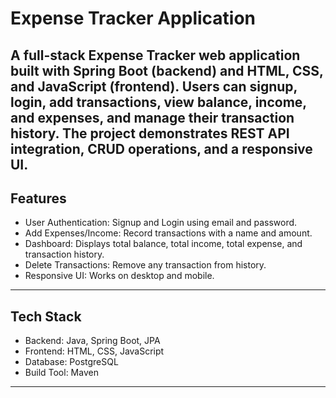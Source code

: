 # Expense Tracker Application

A full-stack Expense Tracker web application built with Spring Boot (backend) and HTML, CSS, and JavaScript (frontend).
Users can signup, login, add transactions, view balance, income, and expenses, and manage their transaction history. The project demonstrates REST API integration, CRUD operations, and a responsive UI.
---

## Features

- User Authentication: Signup and Login using email and password.  
- Add Expenses/Income: Record transactions with a name and amount.  
- Dashboard: Displays total balance, total income, total expense, and transaction history.  
- Delete Transactions: Remove any transaction from history.  
- Responsive UI: Works on desktop and mobile.

---

## Tech Stack

- Backend: Java, Spring Boot, JPA  
- Frontend: HTML, CSS, JavaScript  
- Database: PostgreSQL  
- Build Tool: Maven

---



